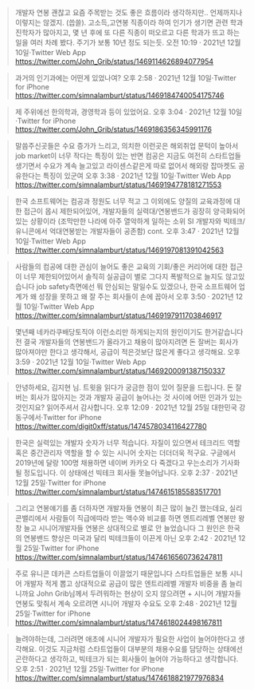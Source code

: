 > 개발자 연봉 괜찮고 요즘 주목받는 것도 좋은 흐름이라 생각하지만.. 언제까지나 이렇지는 않겠지. (씁쓸). 고소득,고연봉 직종이라 하여 인기가 생기면 관련 학과 진학자가 많아지고, 몇 년 후에 또 다른 직종이 떠오르고 다른 학과가 뜨고 하는 일을 여러 차례 봤다. 주기가 보통 10년 정도 되는듯.
> 오전 10:19 · 2021년 12월 10일·Twitter Web App 
> https://twitter.com/John_Grib/status/1469114626894077954


> 과거의 인기과에는 어떤게 있었나여?
> 오후 2:58 · 2021년 12월 10일·Twitter for iPhone
> https://twitter.com/simnalamburt/status/1469184740054175746

> 제 주위에선 한의학과, 경영학과 등이 있었어요.
> 오후 3:04 · 2021년 12월 10일·Twitter for iPhone
> https://twitter.com/John_Grib/status/1469186356345991176

> 말씀주신곳들은 수요 증가가 느리고, 의치한 이런곳은 해외취업 문턱이 높아서 job market이 너무 작다는 특징이 있는 반면 컴공은 지금도 여전히 스타트업들 생기면서 수요가 계속 늘고있고 라이센스같은게 따로 없어서 해외랑 잡마켓도 공유한다는 특징이 있군여
> 오후 3:38 · 2021년 12월 10일·Twitter Web App
> https://twitter.com/simnalamburt/status/1469194778181271553

> 한국 소프트웨어는 컴공과 정원도 너무 적고 그 이외에도 양질의 교육과정에 대한 접근이 몹시 제한되어있어, 개발자들의 실력대/연봉밴드가 굉장히 양극화되어있는 상황이라 (조막만한 나라에 아주 열악하게 일하는 소위 SI 개발자와 빅테크/유니콘에서 억대연봉받는 개발자들이 공존함) cont.
> 오후 3:47 · 2021년 12월 10일·Twitter Web App
> https://twitter.com/simnalamburt/status/1469197081391042563

> 사람들의 컴공에 대한 관심이 늘어도 좋은 교육의 기회/좋은 커리어에 대한 접근이 너무 제한되어있어서 솔직히 실공급이 별로 그다지 폭발적으로 늘지도 않고있습니다
> job safety측면에선 뭐 안심되는 말일수도 있겠으나, 한국 소프트웨어 업계가 왜 성장을 못하고 왜 잘 주는 회사들이 손에 꼽아서
> 오후 3:50 · 2021년 12월 10일·Twitter Web App
> https://twitter.com/simnalamburt/status/1469197911703846917

> 몇년째 네카라쿠배당토직야 이런소리만 하게되는지의 원인이기도 한거같습니다
> 전 결국 개발자들의 연봉밴드가 올라가고 채용이 많아지려면 돈 잘버는 회사가 많아져야만 한다고 생각해서, 공급이 적은것보단 많은게 좋다고 생각해요.
> 오후 3:59 · 2021년 12월 10일·Twitter Web App
> https://twitter.com/simnalamburt/status/1469200091387150337

> 안녕하세요, 김지현 님. 트윗을 읽다가 궁금한 점이 있어 질문을 드립니다. 돈 잘버는 회사가 많아지는 것과 개발자 공급이 늘어나는 것 사이에 어떤 인과가 있는 것인지요? 읽어주셔서 감사합니다.
> 오후 12:09 · 2021년 12월 25일 대한민국 강동구에서·Twitter for iPhone
> https://twitter.com/digit0xff/status/1474578034116427780

> 한국은 실력있는 개발자 숫자가 너무 적습니다. 자질이 있으면서 테크리드 역할 혹은 중간관리자 역할을 할 수 있는 시니어 숫자는 더더더욱 적구요. 구글에서 2019년에 달랑 100명 채용하면 네이버 카카오 다 죽겠다고 우는소리가 기사화 될 정도입니다. 이 상태에선 빅테크 회사들 못늘어납니다.
> 오후 2:37 · 2021년 12월 25일·Twitter for iPhone
> https://twitter.com/simnalamburt/status/1474615185583517701

> 그리고 연봉얘기를 좀 더하자면
> 개발자들 연봉이 최근 많이 늘긴 했는데요, 실리콘밸리에서 사람들이 직급에따라 받는 액수와 비교를 하면
> 엔트리레벨 연봉만 왕창 늘고 시니어개발자들 연봉은 상대적으로 별로 안 늘었습니다
> 그 원인은 한국의 연봉밴드 향상은 미국과 달리 빅테크들이 이끈게 아닌
> 오후 2:42 · 2021년 12월 25일·Twitter for iPhone
> https://twitter.com/simnalamburt/status/1474616560736247811

> 주로 유니콘 데카콘 스타트업들이 이끌었기 때문입니다 스타트업들은 보통 시니어 개발자 적게 뽑고 상대적으로 공급이 많은 엔트리레벨 개발자 비중을 좀 늘리니까요
> John Grib님께서 두려워하는 현상이 오지 않으려면 + 시니어 개발자들 연봉도 맞춰서 계속 오르려면 시니어 개발자 수요도
> 오후 2:48 · 2021년 12월 25일·Twitter for iPhone
> https://twitter.com/simnalamburt/status/1474618024498167811

> 늘려야하는데, 그러려면 애초에 시니어 개발자가 필요한 사업이 늘어야한다고 생각해요. 이것도 지금처럼 스타트업들이 대부분의 채용수요를 담당하는 상태에선 곤란하다고 생각하고, 빅테크가 되는 회사들이 늘어야 가능하다고 생각합니다.
> 오후 2:51 · 2021년 12월 25일·Twitter for iPhone
> https://twitter.com/simnalamburt/status/1474618821977976834


